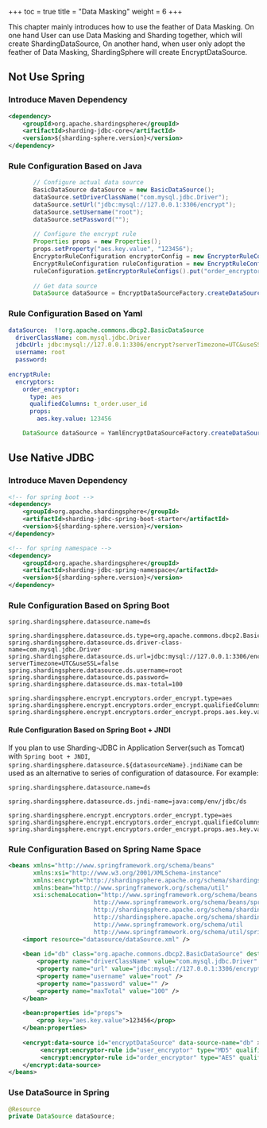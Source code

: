 +++
toc = true
title = "Data Masking"
weight = 6
+++

This chapter mainly introduces how to use the feather of Data Masking. On one hand User can use Data Masking and Sharding together, which will
create ShardingDataSource, On another hand, when user only adopt the feather of Data Masking, ShardingSphere will create EncryptDataSource.

## Not Use Spring

### Introduce Maven Dependency

```xml
<dependency>
    <groupId>org.apache.shardingsphere</groupId>
    <artifactId>sharding-jdbc-core</artifactId>
    <version>${sharding-sphere.version}</version>
</dependency>
```

### Rule Configuration Based on Java

```java
       // Configure actual data source
       BasicDataSource dataSource = new BasicDataSource();
       dataSource.setDriverClassName("com.mysql.jdbc.Driver");
       dataSource.setUrl("jdbc:mysql://127.0.0.1:3306/encrypt");
       dataSource.setUsername("root");
       dataSource.setPassword("");
       
       // Configure the encrypt rule
       Properties props = new Properties();
       props.setProperty("aes.key.value", "123456");
       EncryptorRuleConfiguration encryptorConfig = new EncryptorRuleConfiguration("aes", "t_order.order_id", new Properties());
       EncryptRuleConfiguration ruleConfiguration = new EncryptRuleConfiguration();
       ruleConfiguration.getEncryptorRuleConfigs().put("order_encryptor", encryptorConfig);
       
       // Get data source
       DataSource dataSource = EncryptDataSourceFactory.createDataSource(dataSource, ruleConfiguration);
```

### Rule Configuration Based on Yaml


```yaml
dataSource:  !!org.apache.commons.dbcp2.BasicDataSource
  driverClassName: com.mysql.jdbc.Driver
  jdbcUrl: jdbc:mysql://127.0.0.1:3306/encrypt?serverTimezone=UTC&useSSL=false
  username: root
  password:
  
encryptRule:
  encryptors:
    order_encryptor:
      type: aes
      qualifiedColumns: t_order.user_id
      props:
        aes.key.value: 123456 
```

```java
    DataSource dataSource = YamlEncryptDataSourceFactory.createDataSource(yamlFile);
```

## Use Native JDBC

### Introduce Maven Dependency

```xml
<!-- for spring boot -->
<dependency>
    <groupId>org.apache.shardingsphere</groupId>
    <artifactId>sharding-jdbc-spring-boot-starter</artifactId>
    <version>${sharding-sphere.version}</version>
</dependency>

<!-- for spring namespace -->
<dependency>
    <groupId>org.apache.shardingsphere</groupId>
    <artifactId>sharding-jdbc-spring-namespace</artifactId>
    <version>${sharding-sphere.version}</version>
</dependency>
```

### Rule Configuration Based on Spring Boot

```properties
spring.shardingsphere.datasource.name=ds

spring.shardingsphere.datasource.ds.type=org.apache.commons.dbcp2.BasicDataSource
spring.shardingsphere.datasource.ds.driver-class-name=com.mysql.jdbc.Driver
spring.shardingsphere.datasource.ds.url=jdbc:mysql://127.0.0.1:3306/encrypt?serverTimezone=UTC&useSSL=false
spring.shardingsphere.datasource.ds.username=root
spring.shardingsphere.datasource.ds.password=
spring.shardingsphere.datasource.ds.max-total=100

spring.shardingsphere.encrypt.encryptors.order_encrypt.type=aes
spring.shardingsphere.encrypt.encryptors.order_encrypt.qualifiedColumns=t_order.user_id
spring.shardingsphere.encrypt.encryptors.order_encrypt.props.aes.key.value=123456
```

#### Rule Configuration Based on Spring Boot + JNDI

If you plan to use Sharding-JDBC in Application Server(such as Tomcat) with `Spring boot + JNDI`, `spring.shardingsphere.datasource.${datasourceName}.jndiName` can be used as an alternative to series of configuration of datasource. 
For example:
```properties
spring.shardingsphere.datasource.name=ds

spring.shardingsphere.datasource.ds.jndi-name=java:comp/env/jdbc/ds

spring.shardingsphere.encrypt.encryptors.order_encrypt.type=aes
spring.shardingsphere.encrypt.encryptors.order_encrypt.qualifiedColumns=t_order.user_id
spring.shardingsphere.encrypt.encryptors.order_encrypt.props.aes.key.value=123456
```

### Rule Configuration Based on Spring Name Space

```xml
<beans xmlns="http://www.springframework.org/schema/beans"
       xmlns:xsi="http://www.w3.org/2001/XMLSchema-instance"
       xmlns:encrypt="http://shardingsphere.apache.org/schema/shardingsphere/encrypt"
       xmlns:bean="http://www.springframework.org/schema/util"
       xsi:schemaLocation="http://www.springframework.org/schema/beans 
                        http://www.springframework.org/schema/beans/spring-beans.xsd
                        http://shardingsphere.apache.org/schema/shardingsphere/encrypt 
                        http://shardingsphere.apache.org/schema/shardingsphere/encrypt/encrypt.xsd 
                        http://www.springframework.org/schema/util 
                        http://www.springframework.org/schema/util/spring-util.xsd">
    <import resource="datasource/dataSource.xml" />
   
    <bean id="db" class="org.apache.commons.dbcp2.BasicDataSource" destroy-method="close">
        <property name="driverClassName" value="com.mysql.jdbc.Driver" />
        <property name="url" value="jdbc:mysql://127.0.0.1:3306/encrypt?serverTimezone=UTC&useSSL=false" />
        <property name="username" value="root" />
        <property name="password" value="" />
        <property name="maxTotal" value="100" />
    </bean>
    
    <bean:properties id="props">
        <prop key="aes.key.value">123456</prop>
    </bean:properties>
    
    <encrypt:data-source id="encryptDataSource" data-source-name="db" >
         <encrypt:encryptor-rule id="user_encryptor" type="MD5" qualified-columns="t_order.user_id" />
         <encrypt:encryptor-rule id="order_encryptor" type="AES" qualified-columns="t_order.order_id" props-ref="props" />
    </encrypt:data-source>
</beans>
```

### Use DataSource in Spring

```java
@Resource
private DataSource dataSource;
```